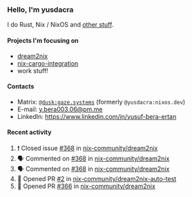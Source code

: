 ### Hello, I'm yusdacra

I do Rust, Nix / NixOS and [other stuff](https://gaze.systems/).

#### Projects I'm focusing on

- [dream2nix](https://github.com/nix-community/dream2nix)
- [nix-cargo-integration](https://github.com/yusdacra/nix-cargo-integration)
- work stuff!

#### Contacts

- Matrix: [`@dusk:gaze.systems`](https://matrix.to/#/@dusk:gaze.systems) (formerly `@yusdacra:nixos.dev`)
- E-mail: y.bera003.06@pm.me
- LinkedIn: https://www.linkedin.com/in/yusuf-bera-ertan

#### Recent activity

<!--START_SECTION:activity-->
1. ❗️ Closed issue [#368](https://github.com/nix-community/dream2nix/issues/368) in [nix-community/dream2nix](https://github.com/nix-community/dream2nix)
2. 🗣 Commented on [#368](https://github.com/nix-community/dream2nix/issues/368) in [nix-community/dream2nix](https://github.com/nix-community/dream2nix)
3. 🗣 Commented on [#368](https://github.com/nix-community/dream2nix/issues/368) in [nix-community/dream2nix](https://github.com/nix-community/dream2nix)
4. 💪 Opened PR [#2](https://github.com/nix-community/dream2nix-auto-test/pull/2) in [nix-community/dream2nix-auto-test](https://github.com/nix-community/dream2nix-auto-test)
5. 💪 Opened PR [#366](https://github.com/nix-community/dream2nix/pull/366) in [nix-community/dream2nix](https://github.com/nix-community/dream2nix)
<!--END_SECTION:activity-->
